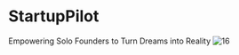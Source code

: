 ﻿# StartupPilot
Empowering Solo Founders to Turn Dreams into Reality
![16](https://github.com/user-attachments/assets/175b8e5b-15d2-4d68-8971-ec77006e01b2)
